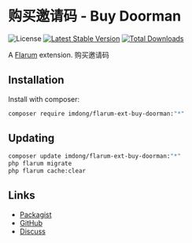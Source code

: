 # 购买邀请码 - Buy Doorman

![License](https://img.shields.io/badge/license-GPL-3.0-only-blue.svg) [![Latest Stable Version](https://img.shields.io/packagist/v/imdong/flarum-ext-buy-doorman.svg)](https://packagist.org/packages/imdong/flarum-ext-buy-doorman) [![Total Downloads](https://img.shields.io/packagist/dt/imdong/flarum-ext-buy-doorman.svg)](https://packagist.org/packages/imdong/flarum-ext-buy-doorman)

A [Flarum](http://flarum.org) extension. 购买邀请码

## Installation

Install with composer:

```sh
composer require imdong/flarum-ext-buy-doorman:"*"
```

## Updating

```sh
composer update imdong/flarum-ext-buy-doorman:"*"
php flarum migrate
php flarum cache:clear
```

## Links

- [Packagist](https://packagist.org/packages/imdong/flarum-ext-buy-doorman)
- [GitHub](https://github.com/imdong/flarum-ext-buy-doorman)
- [Discuss](https://discuss.flarum.org/d/PUT_DISCUSS_SLUG_HERE)
